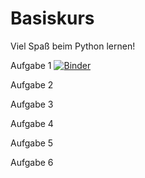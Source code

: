# Basiskurs
Viel Spaß beim Python lernen!

Aufgabe 1
[![Binder](https://mybinder.org/badge_logo.svg)](https://mybinder.org/v2/gh/jschle/Basiskurs_Aufgaben/main?labpath=1%20Berechnung%20der%20Quadratwurzel%20von%2017.ipynb)

Aufgabe 2

Aufgabe 3


Aufgabe 4

Aufgabe 5

Aufgabe 6
